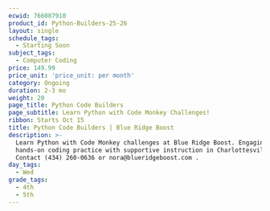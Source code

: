 ```yaml
---
ecwid: 766087910
product_id: Python-Builders-25-26
layout: single
schedule_tags:
  - Starting Soon
subject_tags:
  - Computer Coding
price: 149.99
price_unit: 'price_unit: per month'
category: Ongoing
duration: 2-3 mo
weight: 20
page_title: Python Code Builders
page_subtitle: Learn Python with Code Monkey Challenges!
ribbon: Starts Oct 15
title: Python Code Builders | Blue Ridge Boost
description: >-
  Learn Python with Code Monkey challenges at Blue Ridge Boost. Engaging,
  hands-on coding practice with supportive instruction in Charlottesville, VA.
  Contact (434) 260-0636 or nora@blueridgeboost.com .
day_tags:
  - Wed
grade_tags:
  - 4th
  - 5th
---
```


